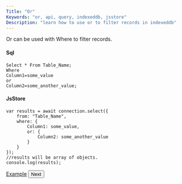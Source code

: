 ```yaml
---
Title: "Or"
Keywords: "or, api, query, indexeddb, jsstore"
Description: "learn how to use or to filter records in indexeddb"
---
```


Or can be used with Where to filter records.

#### Sql

```
Select * From Table_Name;
Where
Column1=some_value
or
Column2=some_another_value;
```

#### JsStore

```
var results = await connection.select({
    from: "Table_Name",
    where: {
        Column1: some_value,
        or: {
            Column2: some_another_value
        }
    }
});
//results will be array of objects.
console.log(results);
```


<p class="margin-top-40px text-center">
    <a class="btn info" target="_blank" href="https://ujjwalguptaofficial.github.io/idbstudio/?db=Demo&query=select(%7B%0A%20%20%20%20from%3A%20%22Customers%22%2C%0A%20%20%20%20where%3A%7B%0A%20%20%20%20%20%20%20%20country%3A'Mexico'%2C%0A%20%20%20%20%20%20%20%20or%3A%7B%0A%20%20%20%20%20%20%20%20%20%20%20%20city%3A'London'%0A%20%20%20%20%20%20%20%20%7D%0A%20%20%20%20%7D%0A%7D)%3B%0A">Example</a>
    <button class="btn info btnNext">Next</button>
</p>
